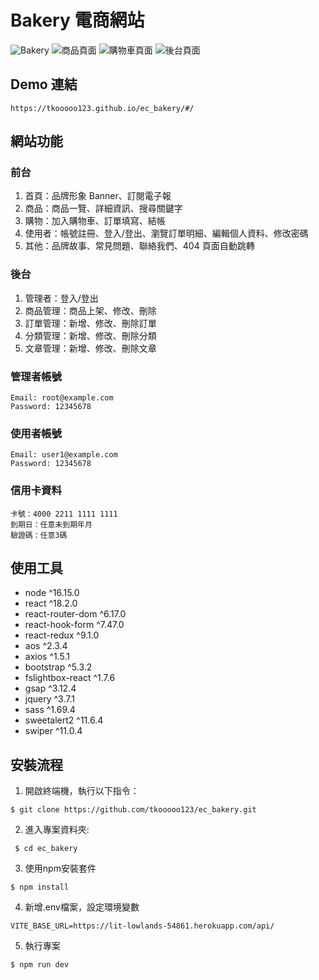 # Bakery 電商網站
![Bakery](https://i.imgur.com/ObAlj8N.jpeg)
![商品頁面](https://i.imgur.com/3bEW24R.png)
![購物車頁面](https://i.imgur.com/KByTySc.png)
![後台頁面](https://i.imgur.com/pYaYwnw.png)
## Demo 連結
```
https://tkooooo123.github.io/ec_bakery/#/
```

## 網站功能
### 前台

1. 首頁：品牌形象 Banner、訂閱電子報
2. 商品：商品一覽、詳細資訊、搜尋關鍵字
3. 購物：加入購物車、訂單填寫、結帳
4. 使用者：帳號註冊、登入/登出、瀏覽訂單明細、編輯個人資料、修改密碼
5. 其他：品牌故事、常見問題、聯絡我們、404 頁面自動跳轉

### 後台

1. 管理者：登入/登出
2. 商品管理：商品上架、修改、刪除
3. 訂單管理：新增、修改、刪除訂單
4. 分類管理：新增、修改、刪除分類
5. 文章管理：新增、修改、刪除文章


### 管理者帳號
```
Email: root@example.com
Password: 12345678
```
### 使用者帳號
```
Email: user1@example.com
Password: 12345678
```
### 信用卡資料
```
卡號：4000 2211 1111 1111
到期日：任意未到期年月
驗證碼：任意3碼
```

## 使用工具
* node ^16.15.0
* react ^18.2.0
* react-router-dom ^6.17.0
* react-hook-form ^7.47.0
* react-redux ^9.1.0
* aos ^2.3.4
* axios ^1.5.1
* bootstrap ^5.3.2
* fslightbox-react ^1.7.6
* gsap ^3.12.4
* jquery ^3.7.1
* sass ^1.69.4
* sweetalert2 ^11.6.4
* swiper ^11.0.4


## 安裝流程
1. 開啟終端機，執行以下指令：
 ```
 $ git clone https://github.com/tkooooo123/ec_bakery.git
 ```
2. 進入專案資料夾:
```
 $ cd ec_bakery
```
3. 使用npm安裝套件
```
$ npm install
```
4. 新增.env檔案，設定環境變數
```
VITE_BASE_URL=https://lit-lowlands-54861.herokuapp.com/api/

```
5. 執行專案
```
$ npm run dev
```